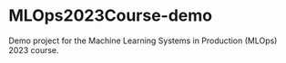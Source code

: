 # MLOps2023Course-demo
Demo project for the Machine Learning Systems in Production (MLOps) 2023 course.

